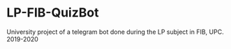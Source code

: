 # LP-FIB-QuizBot
University project of a telegram bot done during the LP subject in FIB, UPC. 2019-2020
